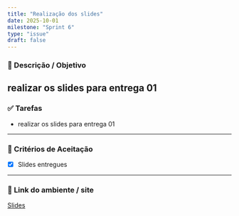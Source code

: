 ```yaml
---
title: "Realização dos slides"
date: 2025-10-01
milestone: "Sprint 6"
type: "issue"
draft: false
---
```


### 📝 Descrição / Objetivo  
realizar os slides para entrega 01
---

### ✅ Tarefas  
- realizar os slides para entrega 01
---

### 📌 Critérios de Aceitação  
- [X] Slides entregues 
---

### 🔗 Link do ambiente / site  
[Slides](https://gamma.app/docs/Copy-of-Mapeamento-com-Acessibilidade-para-Atividade-Comunitaria-1nwpw4vru83wnly?mode=doc)

